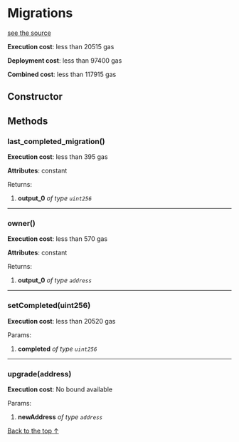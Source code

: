 # Migrations
[see the source](https://github.com/daostack/arc/tree/master/contracts/Migrations.sol)


**Execution cost**: less than 20515 gas

**Deployment cost**: less than 97400 gas

**Combined cost**: less than 117915 gas

## Constructor






## Methods
### last_completed_migration()


**Execution cost**: less than 395 gas

**Attributes**: constant



Returns:


1. **output_0** *of type `uint256`*

--- 
### owner()


**Execution cost**: less than 570 gas

**Attributes**: constant



Returns:


1. **output_0** *of type `address`*

--- 
### setCompleted(uint256)


**Execution cost**: less than 20520 gas


Params:

1. **completed** *of type `uint256`*


--- 
### upgrade(address)


**Execution cost**: No bound available


Params:

1. **newAddress** *of type `address`*


[Back to the top ↑](#migrations)
